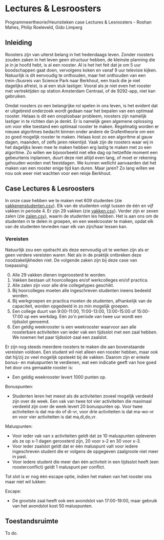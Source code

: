 # Lectures & Lesroosters
Programmeertheorie/Heuristieken case Lectures & Lesroosters - Roshan Mahes, Philip Roeleveld, Gido Limperg

## Inleiding
Roosters zijn van uiterst belang in het hedendaags leven. Zonder roosters zouden zaken in het leven geen structuur hebben, de kleinste planning die je in je hoofd hebt, is al een rooster. Al is het het feit dat je om 5 uur boodschappen gaat doen, vervolgens koken en vanaf 9 uur televisie kijken. Natuurlijk is dit eenvoudig te onthouden, maar het onthouden van een trein-/busreis van Science Park naar Berkhout, een track die je niet dagelijks afreist, is al een stuk lastiger. Vooral als je niet even het rooster met vertrektijden op station Amsterdam Centraal, of de 9292-app, niet kan gebruiken.

Omdat roosters zo een belangrijke rol spelen in ons leven, is het evident dat er uitgebreid onderzoek wordt gedaan naar het bepalen van een optimaal rooster. Helaas is dit een onoplosbaar probleem, roosters zijn namelijk lastiger in te richten dan je denkt. Er is namelijk geen algemene oplossing om voor elke toestand een optimaal rooster te maken. Regelmatig worden er nieuwe algoritmes bedacht binnen onder andere de Grafentheorie om een zo goed mogelijk rooster te maken. Helaas kost zo een algoritme al gauw dagen, maanden, of zelfs jaren rekentijd. Vaak zijn de roosters waar wij in het dagelijks leven mee te maken hebben erg lastig te maken met zo een algoritme. Zo willen we bijvoorbeeld niet elke dag op hetzelfde moment een gebeurtenis inplannen, duurt deze niet altijd even lang, of moet er rekening gehouden worden met feestdagen. We kunnen wellicht aanvaarden dat het maken van een rooster enige tijd kan duren. Maar jaren? Zo lang willen we nou ook weer niet wachten voor een reisje Berkhout.

## Case Lectures & Lesroosters
In onze case hebben we te maken met 609 studenten (zie [vakkenenstudenten.csv](https://github.com/Roshanmahes/Lectures-Lesroosters/blob/master/studentenenvakken.csv)). Elk van de studenten volgt tussen de één en vijf vakken in periode 4. Er zijn 29 vakken (zie [vakken.csv](https://github.com/Roshanmahes/Lectures-Lesroosters/blob/master/vakken.csv)). Verder zijn er zeven zalen (zie [zalen.csv](https://github.com/Roshanmahes/Lectures-Lesroosters/blob/master/zalen.csv)), waarin de studenten les hebben. Het is aan ons om de studenten in te delen in groepen, en een weekrooster te maken, opdat elk van de studenten tevreden naar elk van zijn/haar lessen kan.

### Vereisten
Natuurlijk zou een opdracht als deze eenvoudig uit te werken zijn als er geen verdere vereisten waren. Net als in de praktijk ontbreken deze noodzakelijkheden niet. De volgende zaken zijn bij deze case van toepassing:

  0. Alle 29 vakken dienen ingeroosterd te worden.
  1. Vakken bestaan uit hoorcolleges en/of werkcolleges en/of practica.
  2. Alle zalen zijn voor alle drie collegetypes geschikt.
  3. Bij hoorcolleges moeten alle ingeschreven studenten ineens bedeeld worden.
  4. Bij werkgroepen en practica moeten de studenten, afhankelijk van de capaciteit, worden opgedeeld in zo min mogelijk groepen.
  5. Een college duurt van 9:00-11:00, 11:00-13:00, 13:00-15:00 of 15:00-17:00 op een werkdag. Eén zo'n periode van twee uur wordt een tijdsslot genoemd.
  6. Een geldig weekrooster is een weekrooster waarvoor aan alle roosterbare activiteiten van ieder vak een tijdsslot met een zaal hebben. We noemen het paar tijdsslot-zaal een zaalslot.

Er zijn nog steeds meerdere roosters te maken die aan bovenstaande vereisten voldoen. Een student wil niet alleen een rooster hebben, maar ook dat hij/zij zo veel mogelijk opsteekt bij de vakken. Daarom zijn er enkele bonus- en maluspunten te verdienen, wat een indicatie geeft van hoe goed het door ons gemaakte rooster is:

  * Een geldig weekrooster levert 1000 punten op.

  Bonuspunten:
  * Studenten leren het meest als de activiteiten zoveel mogelijk verdeeld zijn over de week. Een vak van twee tot vier activiteiten die maximaal verdeeld zijn over de week levert 20 bonuspunten op. Voor twee activiteiten is dat ma-do of di-vr, voor drie activiteiten is dat ma-wo-vr en voor vier activiteiten is dat ma,di,do,vr.

  Maluspunten:
  * Voor ieder vak van x activiteiten geldt dat ze 10 maluspunten opleveren als ze op x-1 dagen geroosterd zijn, 20 voor x-2 en 30 voor x-3.
  * Voor ieder zaalslot geldt dat er één maluspunt valt voor iedere ingeschreven student die er volgens de opgegeven zaalgroote niet meer in past.
  * Voor iedere student die meer dan één activiteit in een tijdsslot heeft (een roosterconflict) geldt 1 maluspunt per conflict.

Tot slot is er nog één escape optie, indien het maken van het rooster ons maar niet wil lukken:

  Escape:
  * De grootste zaal heeft ook een avondslot van 17:00-19:00, maar gebruik van het avondslot kost 50 maluspunten.

## Toestandsruimte
To do.

